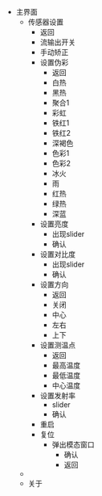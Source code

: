 * 主界面
	* 传感器设置
		* 返回
		* 流输出开关
		* 手动矫正
		* 设置伪彩
			* 返回
			* 白热
			* 黑热
			* 聚合1
			* 彩虹
			* 铁红1
			* 铁红2
			* 深褐色
			* 色彩1
			* 色彩2
			* 冰火
			* 雨
			* 红热
			* 绿热
			* 深蓝
		* 设置亮度
			* 出现slider
			* 确认
		* 设置对比度
			* 出现slider
			* 确认
		* 设置方向
			* 返回
			* 关闭
			* 中心
			* 左右
			* 上下
		* 设置测温点
			* 返回
			* 最高温度
			* 最低温度
			* 中心温度
		* 设置发射率
			* slider
			* 确认
		* 重启
		* 复位
			* 弹出模态窗口
				* 确认
				* 返回
	* 
	* 关于